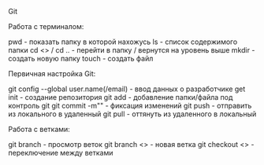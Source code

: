 Git 

Работа с терминалом:

pwd - показать папку в которой нахожусь
ls - список содержимого папки
cd <> / cd .. - перейти в папку / вернутся на уровень выше
mkdir - создать новую папку
touch - создать файл

Первичная настройка Git:

git config --global user.name(/email) - ввод данных о разработчике
get init - создание репозитория
git add - добавление папки/файла под контроль git
git commit -m"" - фиксация изменений
git push - отправить из локального в удаленный
git pull - оттянуть из удаленного в локальный

Работа с ветками:

git branch - просмотр веток
git branch <> - новая ветка
git checkout <> - переключение между ветками


